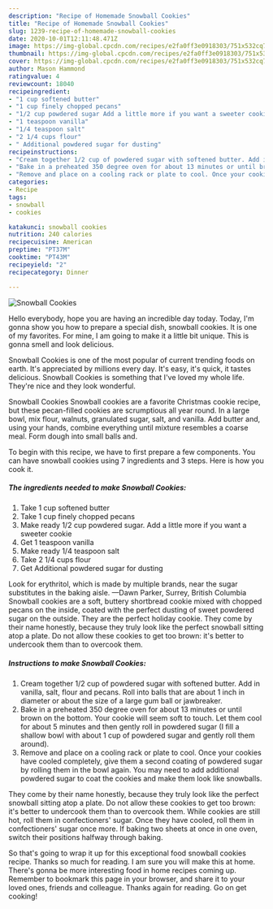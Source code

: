 ```yaml
---
description: "Recipe of Homemade Snowball Cookies"
title: "Recipe of Homemade Snowball Cookies"
slug: 1239-recipe-of-homemade-snowball-cookies
date: 2020-10-01T12:11:48.471Z
image: https://img-global.cpcdn.com/recipes/e2fa0ff3e0918303/751x532cq70/snowball-cookies-recipe-main-photo.jpg
thumbnail: https://img-global.cpcdn.com/recipes/e2fa0ff3e0918303/751x532cq70/snowball-cookies-recipe-main-photo.jpg
cover: https://img-global.cpcdn.com/recipes/e2fa0ff3e0918303/751x532cq70/snowball-cookies-recipe-main-photo.jpg
author: Mason Hammond
ratingvalue: 4
reviewcount: 18040
recipeingredient:
- "1 cup softened butter"
- "1 cup finely chopped pecans"
- "1/2 cup powdered sugar Add a little more if you want a sweeter cookie"
- "1 teaspoon vanilla"
- "1/4 teaspoon salt"
- "2 1/4 cups flour"
- " Additional powdered sugar for dusting"
recipeinstructions:
- "Cream together 1/2 cup of powdered sugar with softened butter. Add in vanilla, salt, flour and pecans. Roll into balls that are about 1 inch in diameter or about the size of a large gum ball or jawbreaker."
- "Bake in a preheated 350 degree oven for about 13 minutes or until brown on the bottom. Your cookie will seem soft to touch. Let them cool for about 5 minutes and then gently roll in powdered sugar (I fill a shallow bowl with about 1 cup of powdered sugar and gently roll them around)."
- "Remove and place on a cooling rack or plate to cool. Once your cookies have cooled completely, give them a second coating of powdered sugar by rolling them in the bowl again. You may need to add additional powdered sugar to coat the cookies and make them look like snowballs."
categories:
- Recipe
tags:
- snowball
- cookies

katakunci: snowball cookies 
nutrition: 240 calories
recipecuisine: American
preptime: "PT37M"
cooktime: "PT43M"
recipeyield: "2"
recipecategory: Dinner

---
```



![Snowball Cookies](https://img-global.cpcdn.com/recipes/e2fa0ff3e0918303/751x532cq70/snowball-cookies-recipe-main-photo.jpg)

Hello everybody, hope you are having an incredible day today. Today, I'm gonna show you how to prepare a special dish, snowball cookies. It is one of my favorites. For mine, I am going to make it a little bit unique. This is gonna smell and look delicious.

Snowball Cookies is one of the most popular of current trending foods on earth. It's appreciated by millions every day. It's easy, it's quick, it tastes delicious. Snowball Cookies is something that I've loved my whole life. They're nice and they look wonderful.

Snowball Cookies Snowball cookies are a favorite Christmas cookie recipe, but these pecan-filled cookies are scrumptious all year round. In a large bowl, mix flour, walnuts, granulated sugar, salt, and vanilla. Add butter and, using your hands, combine everything until mixture resembles a coarse meal. Form dough into small balls and.


To begin with this recipe, we have to first prepare a few components. You can have snowball cookies using 7 ingredients and 3 steps. Here is how you cook it.

<!--inarticleads1-->

##### The ingredients needed to make Snowball Cookies:

1. Take 1 cup softened butter
1. Take 1 cup finely chopped pecans
1. Make ready 1/2 cup powdered sugar. Add a little more if you want a sweeter cookie
1. Get 1 teaspoon vanilla
1. Make ready 1/4 teaspoon salt
1. Take 2 1/4 cups flour
1. Get  Additional powdered sugar for dusting


Look for erythritol, which is made by multiple brands, near the sugar substitutes in the baking aisle. —Dawn Parker, Surrey, British Columbia Snowball cookies are a soft, buttery shortbread cookie mixed with chopped pecans on the inside, coated with the perfect dusting of sweet powdered sugar on the outside. They are the perfect holiday cookie. They come by their name honestly, because they truly look like the perfect snowball sitting atop a plate. Do not allow these cookies to get too brown: it&#39;s better to undercook them than to overcook them. 

<!--inarticleads2-->

##### Instructions to make Snowball Cookies:

1. Cream together 1/2 cup of powdered sugar with softened butter. Add in vanilla, salt, flour and pecans. Roll into balls that are about 1 inch in diameter or about the size of a large gum ball or jawbreaker.
1. Bake in a preheated 350 degree oven for about 13 minutes or until brown on the bottom. Your cookie will seem soft to touch. Let them cool for about 5 minutes and then gently roll in powdered sugar (I fill a shallow bowl with about 1 cup of powdered sugar and gently roll them around).
1. Remove and place on a cooling rack or plate to cool. Once your cookies have cooled completely, give them a second coating of powdered sugar by rolling them in the bowl again. You may need to add additional powdered sugar to coat the cookies and make them look like snowballs.


They come by their name honestly, because they truly look like the perfect snowball sitting atop a plate. Do not allow these cookies to get too brown: it&#39;s better to undercook them than to overcook them. While cookies are still hot, roll them in confectioners&#39; sugar. Once they have cooled, roll them in confectioners&#39; sugar once more. If baking two sheets at once in one oven, switch their positions halfway through baking. 

So that's going to wrap it up for this exceptional food snowball cookies recipe. Thanks so much for reading. I am sure you will make this at home. There's gonna be more interesting food in home recipes coming up. Remember to bookmark this page in your browser, and share it to your loved ones, friends and colleague. Thanks again for reading. Go on get cooking!

